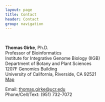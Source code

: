 ```yaml
---
layout: page
title: Contact
header: Contact
group: navigation
---
```

<br/>

**Thomas Girke**, Ph.D. <br/>
Professor of Bioinformatics <br/>
Institute for Integrative Genome Biology (IIGB) <br/>
Department of Botany and Plant Sciences <br/>
1207F Genomics Building <br/>
University of California, Riverside, CA 92521 <br/>
[Map](https://www.google.com/maps/place/33%C2%B058'17.9%22N+117%C2%B019'35.1%22W/@33.972364,-117.325996,17z/data=!4m2!3m1!1s0x0:0x0?hl=en-US)

Email: thomas.girke@ucr.edu <br/>
Phone/Cell/Text: (951) 732-7072

